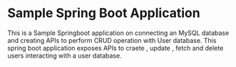 # Sample Spring Boot Application
This is a Sample Springboot application on connecting an MySQL database and creating APIs to perform CRUD operation with User database.
This spring boot application exposes APIs to craete , update , fetch and delete users interacting with a user database.
